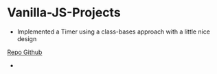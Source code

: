 # Vanilla-JS-Projects

- Implemented a Timer using a class-bases approach with a little nice design 

[Repo Github](https://github.com/ndjerrou/Timer)

- 
